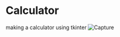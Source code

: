 
# Calculator
making a calculator using tkinter
![Capture](https://user-images.githubusercontent.com/78782281/115867116-6301b400-a45a-11eb-8d22-9a5dbc927f8e.PNG)
